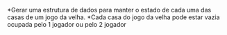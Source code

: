 *Gerar uma estrutura de dados para manter o estado de cada uma das casas 
de um jogo da velha. 
*Cada casa do jogo da velha pode estar vazia ocupada pelo 1 jogador ou 
pelo 2 jogador 
